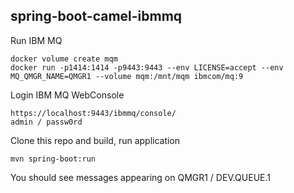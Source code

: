 ## spring-boot-camel-ibmmq

Run IBM MQ
```
docker volume create mqm
docker run -p1414:1414 -p9443:9443 --env LICENSE=accept --env MQ_QMGR_NAME=QMGR1 --volume mqm:/mnt/mqm ibmcom/mq:9
```

Login IBM MQ WebConsole
```
https://localhost:9443/ibmmq/console/
admin / passw0rd
```

Clone this repo and build, run application
```
mvn spring-boot:run
``` 

You should see messages appearing on QMGR1 / DEV.QUEUE.1 
